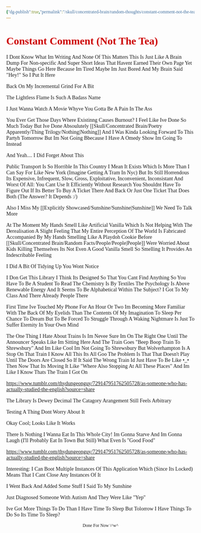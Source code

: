 ```yaml
---
{"dg-publish":true,"permalink":"/skull/concentrated-brain/random-thoughts/constant-comment-not-the-tea/","title":"Constant Comment (Not The Tea)","dgShowLocalGraph":"true/false"}
---
```


<style id="Force_Custom_Fonts" type="text/css">@font-face{font-style:normal;font-family:"Merriweather";src:local("Merriweather")}@font-face{font-style:bolder;font-family:"Merriweather";src:local("Merriweather")}@font-face{font-style:normal;font-family:"Merriweather";src:local("Merriweather");unicode-range:U+0-FF,U+2E80-9FFF,U+F900-FAFF,U+FE30-FE4F,U+20000-2FA1F}@font-face{font-style:bolder;font-family:"Merriweather";src:local("Merriweather");unicode-range:U+0-FF,U+2E80-9FFF,U+F900-FAFF,U+FE30-FE4F,U+20000-2FA1F}@font-face{font-style:normal;font-family:"Merriweather";src:local("Merriweather");unicode-range:U+0-FF}@font-face{font-style:bolder;font-family:"Merriweather";src:local("Merriweather");unicode-range:U+0-FF}:not(pre):not(code):not(textarea):not(tt):not(kbd):not(samp):not(var){font-family:"Merriweather"!important}pre,code,textarea,tt,kbd,samp,var{font-family:monospace!important}pre *,code *,textarea *,tt *,kbd *,samp *,var *{font-family:monospace!important} </style>

# <span style="color:#CD0000">Constant Comment (Not The Tea)</span>
I Dont Know What Im Writing And None Of This Matters
This Is Just Like A Brain Dump For Non-specific And Super Short Ideas That Havent Earned Their Own Page Yet
Maybe Things Go Here Because Im Tired
Maybe Im Just Bored And My Brain Said "Hey!" So I Put It Here

Back On My Incremental Grind For A Bit

The Lightless Flame Is Such A Badass Name

I Just Wanna Watch A Movie
Whyve You Gotta Be A Pain In The Ass

You Ever Get Those Days Where Existinng Causes Burnout?
I Feel Like Ive Done So Much Today But Ive Done Absoulutely [[Skull/Concentrated Brain/Poetry Apparently/Thing Trilogy/Nothing\|Nothing]]
And I Was Kinda Looking Forward To This Partyh Tomorrow But Im Not Going Bbecause I Have A Omedy Show Im Going To Instead

And Yeah.... I Did Forget About This

Public Transport Is So Horrible In This Country
I Mean It Exists Which Is More Than I Can Say For Like New York (Imagine Getting A Tram In Nyc)
But Its Still Horrendous
Its Expensive, Infrequent, Slow, Gross, Exploitative, Inconvenient, Inconsistant And Worst Of All: You Cant Use It Efficiently Without Research
You Shouldnt Have To Figure Out If Its Better To Buy A Ticket There And Back Or Just One Ticket That Does Both
(The Answer? It Depends :/)

Also I Miss My [[Explicitly Showcased/Sunshine/Sunshine\|Sunshine]]
We Need To Talk More 

At The Moment My Hands Smell Like Artificial Vanilla Which Is Not Helping With The Derealisation
A Slight Feeling That My Entire Perception Of The World Is Fabricated Accompanied By My Hands Smelling Like A Playdoh Cookie Before [[Skull/Concentrated Brain/Random Facts/People/People\|People]] Were Worried About Kids Killing Themselves
Its Not Even A Good Vanilla Smell So Smelling It Provides An Indescribable Feeling

I Did A Bit Of Tidying Up
You Wont Notice

 I Don Get This Library
I Think Its Designed So That You Cant Find Anything
 So You Have To Be A Student To Read
The Chemistry Is By Textiles 
The Psychology Is Above Renewable Energy
 And It Seems To Be Alphabetical Within The Subject?
I Got To My Class And There Already People There

 First Time Ive Touched My Phone For An Hour Or Two
Im Becoming More Familiar With The Back Of My Eyelids Than The Contents Of My Imagination
To Sleep Per Chance To Dream But To Be Forced To Struggle Through A Waking Nightmare Is Just To Suffer Eternity In Your Own Mind

 The One Thing I Hate About Trains Is Im Nevee Sure Im On The Right One Until The Announcer Speaks
Like Im Sitting Here And The Train Goes "Beep Boop Train To Shrewsbury" And Im Like Cool
 Im Not Going To Shrewsbury But Wolverhampton Is A Stop On That Train 
I Know All This Its All Goo
 The Problem Is That That Doesn't Play Until The Doors Are Closed
So If It Said The Wrong Train Id Just Have To Be Like •_•
 Then Now That Its Moving It Like "Where Also Stopping At All These Places" And Im Like I Know 
Thats The Train I Got On

https://www.tumblr.com/thydungeonguy/729147951762505728/as-someone-who-has-actually-studied-the-english?source=share

The Library Is Dewey Decimal 
The Catagory Arangement Still Feels Arbitrary

Testing A Thing
Dont Worry About It

Okay Cool; Looks Like It Works

There Is Nothing I Wanna Eat In This Whole City!
Im Gonna Starve And Im Gonna Laugh 
(I'll Probably Eat In Town But Still)
What Even Is "Good Food"

https://www.tumblr.com/thydungeonguy/729147951762505728/as-someone-who-has-actually-studied-the-english?source=share

Interesting: I Can Boot Multiple Instances Of This Application Which (Since Its Locked) Means That I Cant Close Any Instances Of It

I Went Back And Added Some Stuff I Said To My Sunshine 

Just Diagnosed Someone With Autism And They Were Like "Yep"

Ive Got More Things To Do Than I Have Time To Sleep But Tolorrow I Have Things To Do So Its Time To Sleep?



<center><sub>Done For Now \^w^ </sub></center>


<script src="https://utteranc.es/client.js"
        repo="WonderingGodling/My-Mind-Space"
        issue-term="title"
        theme="preferred-color-scheme"
        crossorigin="anonymous"
        async>
</script>